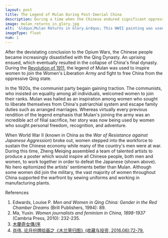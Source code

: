 ```yaml
---
layout: post
title: The Legend of Mulan During Post-Imerial China
description: During a time when the Chinese endured significant oppression, the legend of Mulan experienced a surge in poplarity, as the people longed for such a hero.
image: mulan_returns_in_glory.jpg
alt: '&ldquo;Mulan Returns in Glory.&rdquo; This WWII painting was used to inspire all Chinese people, both men and women, to resist Japanese aggression. Ten talented artists collaborated to produce this painting. <small>(Artists: Zheng Meiqing, Zhou Baihang, Jiao Ying, Li Mubai, Wu Zhiguang, Xie Zhiguang, Jin Meisheng, Ge Xiangyu, Tian Qingquan, and Yang Junsheng)</small>'
imageType: float
num: 1
---
```


After the devistating conclusion to the Opium Wars, the Chinese people became increasingly disastisfied with the Qing Dynasty. An uprising ensued, which eventually resulted in the collapse of China's final dynasty. During the <a href="https://en.wikipedia.org/wiki/Xinhai_Revolution">Revolution of 1911</a>, the legend of Mulan was used to inspire women to join the Women's Liberation Army and fight to free China from the oppressive Qing state.

In the 1920s, the communist party begain gaining traction. The communists, who insisted on equality among all individuals, welcomed women to join their ranks. Mulan was hailed as an inspiration among women who sought to liberate themselves from China's patriarchial system and escape family duties such as arranged marriages. Whereas virtually every previous rendition of the legend emphasis that Mulan's joining the army was an incredible act of filial sacrifice, her story was now being used by women who sought personal freedom, recognition, and adventure.

When World War II (known in China as the <i>War of Resistance against Japanese Aggression</i>) broke out, women stepped into the workforce to sustain the Chinese economy while many of the country's men were at war. During this time, Zheng Meiqing assembled a team of talented artists to produce a poster which would inspire all Chinese people, both men and women, to work together in order to defeat the Japanese (shown above). No hero epitomized the artists' sentiments better than Mulan. Although some women did join the military, the vast majority of women throughout China supported the warfront by sewing uniforms and working in manufacturing plants.

References

<ol>
<li>Edwards, Louise P. <i>Men and Women in Qing China: Gender in the Red Chamber Dreams</i> (Brill Publishers, 1994): 89.</li>
<li>Ma, Yuxin. <i>Women journalists and feminism in China, 1898-1937</i> (Cambria Press, 2010): 232-235.</li>
<li><a href="https://zh.wikisource.org/wiki/%E6%9C%A8%E8%98%AD%E5%A5%87%E5%A5%B3%E5%82%B3/%E5%BA%8F">&#26408;&#34349;&#22855;&#22899;&#20659;/&#24207;</a></li>
<li><a href="http://kns.cnki.net/kcms/detail/detail.aspx?filename=SCTZ201606014&dbcode=CJFQ&dbname=CJFD2016&v=">&#32918;&#20255;, &#35770;&#26376;&#20221;&#29260;&#32472;&#30011;&#20043;&#12298;&#26408;&#20848;&#33635;&#24402;&#22270;&#12299;(&#25910;&#34255;&#19982;&#25237;&#36164;, 2016.06):72-79.</a></li>
</ol>
